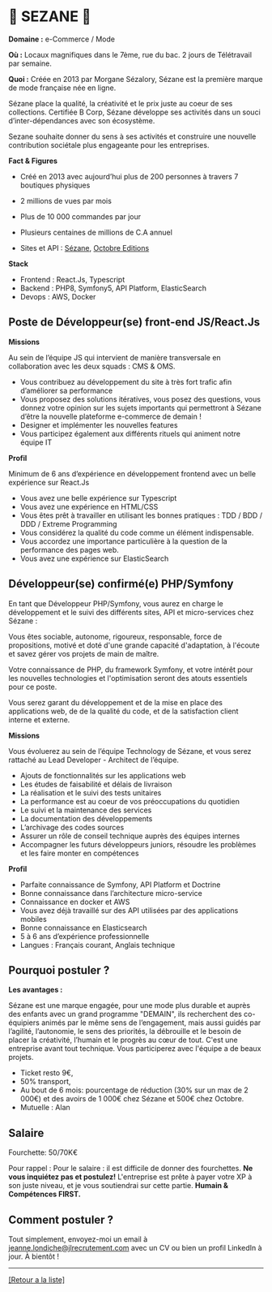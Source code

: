 # 👚 SEZANE 👚

**Domaine :**  e-Commerce / Mode

**Où :** Locaux magnifiques dans le 7ème, rue du bac. 2 jours de Télétravail par semaine. 

**Quoi :** Créée en 2013 par Morgane Sézalory, Sézane est la première marque de mode française née en ligne.

Sézane place la qualité, la créativité et le prix juste au coeur de ses collections. Certifiée B Corp, Sézane développe ses activités dans un souci d’inter-dépendances avec son écosystème. 

Sezane souhaite donner du sens à ses activités et construire une nouvelle contribution sociétale plus engageante pour les entreprises.  

**Fact & Figures**

* Créé en 2013 avec aujourd’hui plus de 200 personnes à travers 7 boutiques physiques
* 2 millions de vues par mois 
* Plus de 10 000 commandes par jour
* Plusieurs centaines de millions de C.A annuel

* Sites et API : <a href="https://www.sezane.com/fr">Sézane</a>, <a href="https://www.octobre-editions.com/fr">Octobre Editions</a>

**Stack**

* Frontend : React.Js, Typescript 
* Backend : PHP8, Symfony5, API Platform, ElasticSearch
* Devops : AWS, Docker


## Poste de Développeur(se) front-end JS/React.Js 

**Missions** 

Au sein de l’équipe JS qui intervient de manière transversale en collaboration avec les deux squads : CMS & OMS. 

* Vous contribuez au développement du site à très fort trafic afin d’améliorer sa performance
* Vous proposez des solutions itératives, vous posez des questions, vous donnez votre opinion sur les sujets importants qui permettront à Sézane d’être la nouvelle plateforme e-commerce de demain ! 
* Designer et implémenter les nouvelles features
* Vous participez également aux différents rituels qui animent notre équipe IT

**Profil**

Minimum de 6 ans d’expérience en développement frontend avec un belle expérience sur React.Js
* Vous avez une belle expérience sur Typescript
* Vous avez une expérience en HTML/CSS
* Vous êtes prêt à travailler en utilisant les bonnes pratiques : TDD / BDD / DDD / Extreme Programming
* Vous considérez la qualité du code comme un élément indispensable.
* Vous accordez une importance particulière à la question de la performance des pages web. 
* Vous avez une expérience sur ElasticSearch


## Développeur(se) confirmé(e) PHP/Symfony 

En tant que Développeur PHP/Symfony, vous aurez en charge le développement et le suivi des différents sites, API et micro-services chez Sézane :

Vous êtes sociable, autonome, rigoureux, responsable, force de propositions, motivé et doté d'une grande capacité d'adaptation, à l'écoute et savez gérer vos projets de main de maître.

Votre connaissance de PHP, du framework Symfony, et votre intérêt pour les nouvelles technologies et l'optimisation seront des atouts essentiels pour ce poste.

Vous serez garant du développement et de la mise en place des applications web, de de la qualité du code, et de la satisfaction client interne et externe.

**Missions**

Vous évoluerez au sein de l’équipe Technology de Sézane, et vous serez rattaché au Lead Developer - Architect de l’équipe.

* Ajouts de fonctionnalités sur les applications web
* Les études de faisabilité et délais de livraison
* La réalisation et le suivi des tests unitaires
* La performance est au coeur de vos préoccupations du quotidien
* Le suivi et la maintenance des services
* La documentation des développements
* L’archivage des codes sources
* Assurer un rôle de conseil technique auprès des équipes internes
* Accompagner les futurs développeurs juniors, résoudre les problèmes et les faire monter en
compétences

**Profil**

* Parfaite connaissance de Symfony, API Platform et Doctrine
* Bonne connaissance dans l’architecture micro-service
* Connaissance en docker et AWS
* Vous avez déjà travaillé sur des API utilisées par des applications mobiles 
* Bonne connaissance en Elasticsearch
* 5 à 6 ans d’expérience professionnelle
* Langues : Français courant, Anglais technique


## Pourquoi postuler ?

**Les avantages :** 

Sézane est une marque engagée, pour une mode plus durable et auprès des enfants avec un grand programme "DEMAIN", ils recherchent des co-équipiers animés par le même sens de l’engagement, mais aussi guidés par l’agilité, l’autonomie, le sens des priorités, la débrouille et le besoin de placer la créativité, l’humain et le progrès au cœur de tout.
C'est une entreprise avant tout technique. Vous participerez avec l'équipe a de beaux projets.

* Ticket resto 9€, 
* 50% transport, 
* Au bout de 6 mois: pourcentage de réduction (30% sur un max de 2 000€) et des avoirs de 1 000€ chez Sézane et 500€ chez Octobre.
* Mutuelle : Alan

## Salaire 

Fourchette: 50/70K€ 

Pour rappel :  Pour le salaire : il est difficile de donner des fourchettes. **Ne vous inquiétez pas et postulez!** L'entreprise est prête à payer votre XP à son juste niveau, et je vous soutiendrai sur cette partie. **Humain & Compétences FIRST.**


## Comment postuler ?

Tout simplement, envoyez-moi un email à jeanne.londiche@jlrecrutement.com avec un CV ou bien un profil LinkedIn à jour. À bientôt ! 

----
<a href="https://github.com/jlondiche/job-board-php/blob/master/README.md">[Retour a la liste]</a>
